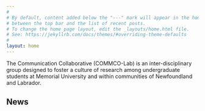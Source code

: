 ```yaml
---
#
# By default, content added below the "---" mark will appear in the home page
# between the top bar and the list of recent posts.
# To change the home page layout, edit the _layouts/home.html file.
# See: https://jekyllrb.com/docs/themes/#overriding-theme-defaults
#
layout: home
---
```



The Communication Collaborative (COMMCO-Lab) is an inter-disciplinary group designed to foster a culture of research among undergraduate students at Memorial University and within communities of Newfoundland and Labrador. 


<h2>News</h2>
